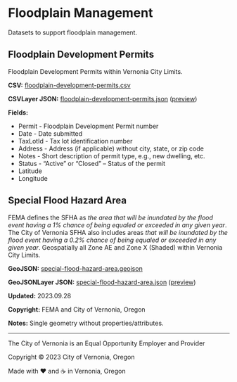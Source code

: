 # Floodplain Management

Datasets to support floodplain management.

## Floodplain Development Permits

Floodplain Development Permits within Vernonia City Limits.

**CSV:** [floodplain-development-permits.csv](floodplain-development-permits.csv)

**CSVLayer JSON:** [floodplain-development-permits.json](floodplain-development-permits.json) ([preview](../preview.html?csv=https%3A%2F%2Fcityofvernonia.github.io%2Fgeospatial-data%2Ffloodplain-management%2Ffloodplain-development-permits.json))

**Fields:**

* Permit - Floodplain Development Permit number
* Date - Date submitted
* TaxLotId - Tax lot identification number
* Address - Address (if applicable) without city, state, or zip code
* Notes - Short description of permit type, e.g., new dwelling, etc.
* Status - “Active” or “Closed” – Status of the permit
* Latitude
* Longitude

## Special Flood Hazard Area

FEMA defines the SFHA as _the area that will be inundated by the flood event having a 1% chance of being equaled or exceeded in any given year_. The City of Vernonia SFHA also includes areas _that will be inundated by the flood event having a 0.2% chance of being equaled or exceeded in any given year_. Geospatially all Zone AE and Zone X (Shaded) within Vernonia City Limits.

**GeoJSON:** [special-flood-hazard-area.geojson](special-flood-hazard-area.geojson)

**GeoJSONLayer JSON:** [special-flood-hazard-area.json](special-flood-hazard-area.json) ([preview](../preview.html?geojson=https%3A%2F%2Fcityofvernonia.github.io%2Fgeospatial-data%2Ffloodplain-management%2Fspecial-flood-hazard-area.json))

**Updated:** 2023.09.28

**Copyright:** FEMA and City of Vernonia, Oregon

**Notes:** Single geometry without properties/attributes.

---

The City of Vernonia is an Equal Opportunity Employer and Provider

Copyright © 2023 City of Vernonia, Oregon

Made with :heart: and :coffee: in Vernonia, Oregon
